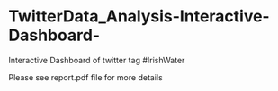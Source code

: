 # TwitterData_Analysis-Interactive-Dashboard-
Interactive Dashboard of twitter tag #IrishWater

Please see report.pdf file for more details
